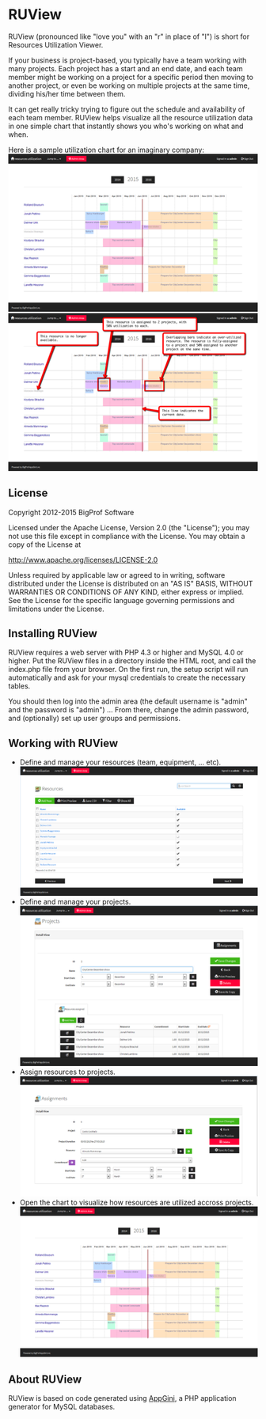 RUView
======
RUView (pronounced like "love you" with an "r" in place of "l") is short for
Resources Utilization Viewer.

If your business is project-based, you typically have a team working with many
projects. Each project has a start and an end date, and each team member might be
working on a project for a specific period then moving to another project, or even
be working on multiple projects at the same time, dividing his/her time between
them.

It can get really tricky trying to figure out the schedule and availability of
each team member. RUView helps visualize all the resource utilization data in one
simple chart that instantly shows you who's working on what and when.

Here is a sample utilization chart for an imaginary company:
![Resource utilization chart](https://raw.githubusercontent.com/bigprof/Resources-Utilization-Viewer--RUView-/master/images/RUView-resources-utilization-chart.png "Resource utilization chart")
![Hints you can tell from the chart](https://raw.githubusercontent.com/bigprof/Resources-Utilization-Viewer--RUView-/master/images/RUView-chart-explained.png "Hints you can tell from the chart")

License
-------
Copyright 2012-2015 BigProf Software

Licensed under the Apache License, Version 2.0 (the "License");
you may not use this file except in compliance with the License.
You may obtain a copy of the License at

   <http://www.apache.org/licenses/LICENSE-2.0>

Unless required by applicable law or agreed to in writing, software
distributed under the License is distributed on an "AS IS" BASIS,
WITHOUT WARRANTIES OR CONDITIONS OF ANY KIND, either express or implied.
See the License for the specific language governing permissions and
limitations under the License.

Installing RUView
-----------------
RUView requires a web server with PHP 4.3 or higher and MySQL 4.0 or higher.
Put the RUView files in a directory inside the HTML root, and call the index.php
file from your browser. On the first run, the setup script will run automatically
and ask for your mysql credentials to create the necessary tables.

You should then log into the admin area (the default username is "admin" and the
password is "admin") ... From there, change the admin password, and (optionally) set
up user groups and permissions.

Working with RUView
-------------------
* Define and manage your resources (team, equipment, ... etc). 
	![Screenshot](https://raw.githubusercontent.com/bigprof/Resources-Utilization-Viewer--RUView-/master/images/RUView-list-of-resources.png "Define and manage your resources")
* Define and manage your projects. 
	![Screenshot](https://raw.githubusercontent.com/bigprof/Resources-Utilization-Viewer--RUView-/master/images/RUView-managing-projects.png "Define and manage your projects")
* Assign resources to projects. 
	![Screenshot](https://raw.githubusercontent.com/bigprof/Resources-Utilization-Viewer--RUView-/master/images/RUView-assigning-resources-to-projects.png "Assign resources to projects")
* Open the chart to visualize how resources are utilized accross projects.
	![Screenshot](https://raw.githubusercontent.com/bigprof/Resources-Utilization-Viewer--RUView-/master/images/RUView-resources-utilization-chart.png "Resources utilization chart")

About RUView
------------
RUView is based on code generated using [AppGini](http://bigprof.com/appgini/),
a PHP application generator for MySQL databases.
